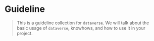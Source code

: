 # Guideline
> This is a guideline collection for `dataverse`. We will talk about the basic usage of `dataverse`, knowhows, and how to use it in your project.